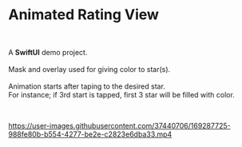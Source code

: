 # Animated Rating View

<br>

<t>A <b>SwiftUI</b> demo project.</t> <br/><br/>
Mask and overlay used for giving color to star(s). <br/><br/>
Animation starts after taping to the desired star. <br/>
For instance; if 3rd start is tapped, first 3 star will be filled with color. 

<br>


https://user-images.githubusercontent.com/37440706/169287725-988fe80b-b554-4277-be2e-c2823e6dba33.mp4
